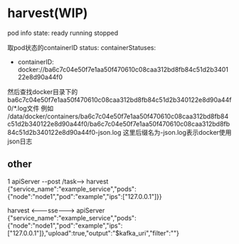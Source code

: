 # harvest(WIP)


pod info 
    state:  ready running stopped



取pod状态的containerID
status:
containerStatuses:
- containerID: docker://ba6c7c04e50f7e1aa50f470610c08caa312bd8fb84c51d2b340122e8d90a44f0

然后查找docker目录下的ba6c7c04e50f7e1aa50f470610c08caa312bd8fb84c51d2b340122e8d90a44f0/*.log文件
例如 /data/docker/containers/ba6c7c04e50f7e1aa50f470610c08caa312bd8fb84c51d2b340122e8d90a44f0/ba6c7c04e50f7e1aa50f470610c08caa312bd8fb84c51d2b340122e8d90a44f0-json.log
这里后缀名为-json.log表示docker使用json日志



## other
1 apiServer --post /task--> harvest {"service_name":"example_service","pods":{"node":"node1","pod":"example","ips":["127.0.0.1"]}}



harvest <---sse---> apiServer {"service_name":"example_service","pods":{"node":"node1","pod":"example","ips":["127.0.0.1"]},"upload":true,"output":"$kafka_uri","filter":""}
